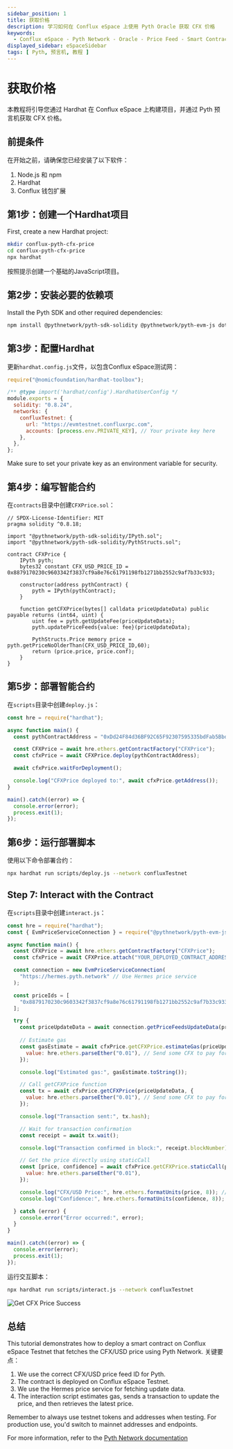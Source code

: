```yaml
---
sidebar_position: 1
title: 获取价格
description: 学习如何在 Conflux eSpace 上使用 Pyth Oracle 获取 CFX 价格
keywords:
  - Conflux eSpace - Pyth Network - Oracle - Price Feed - Smart Contracts - Hardhat - JavaScript - Solidity - CFX Price - Testnet - EVM - Web3 Development - Blockchain - Tutorial - Deployment - Contract Interaction - Gas Estimation - Transaction Confirmation - Environment Variables - NPM - Node.js - Ethereum Compatibility - Pyth SDK - IPyth Interface - Price Update - Hermes Price Service
displayed_sidebar: eSpaceSidebar
tags: [ Pyth, 预言机, 教程 ]
---
```


# 获取价格

本教程将引导您通过 Hardhat 在 Conflux eSpace 上构建项目，并通过 Pyth 预言机获取 CFX 价格。

## 前提条件

在开始之前，请确保您已经安装了以下软件：

1. Node.js 和 npm
2. Hardhat
3. Conflux 钱包扩展

## 第1步：创建一个Hardhat项目

First, create a new Hardhat project:

```bash
mkdir conflux-pyth-cfx-price
cd conflux-pyth-cfx-price
npx hardhat
```

按照提示创建一个基础的JavaScript项目。

## 第2步：安装必要的依赖项

Install the Pyth SDK and other required dependencies:

```bash
npm install @pythnetwork/pyth-sdk-solidity @pythnetwork/pyth-evm-js dotenv
```

## 第3步：配置Hardhat

更新`hardhat.config.js`文件，以包含Conflux eSpace测试网：

```javascript
require("@nomicfoundation/hardhat-toolbox");

/** @type import('hardhat/config').HardhatUserConfig */
module.exports = {
  solidity: "0.8.24",
  networks: {
    confluxTestnet: {
      url: "https://evmtestnet.confluxrpc.com",
      accounts: [process.env.PRIVATE_KEY], // Your private key here
    },
  },
};
```

Make sure to set your private key as an environment variable for security.

## 第4步：编写智能合约

在`contracts`目录中创建`CFXPrice.sol`：

```solidity
// SPDX-License-Identifier: MIT
pragma solidity ^0.8.18;

import "@pythnetwork/pyth-sdk-solidity/IPyth.sol";
import "@pythnetwork/pyth-sdk-solidity/PythStructs.sol";

contract CFXPrice {
    IPyth pyth;
    bytes32 constant CFX_USD_PRICE_ID = 0x8879170230c9603342f3837cf9a8e76c61791198fb1271bb2552c9af7b33c933;

    constructor(address pythContract) {
        pyth = IPyth(pythContract);
    }

    function getCFXPrice(bytes[] calldata priceUpdateData) public payable returns (int64, uint) {
        uint fee = pyth.getUpdateFee(priceUpdateData);
        pyth.updatePriceFeeds{value: fee}(priceUpdateData);

        PythStructs.Price memory price = pyth.getPriceNoOlderThan(CFX_USD_PRICE_ID,60);
        return (price.price, price.conf);
    }
}
```

## 第5步：部署智能合约

在`scripts`目录中创建`deploy.js`：

```javascript
const hre = require("hardhat");

async function main() {
  const pythContractAddress = "0xDd24F84d36BF92C65F92307595335bdFab5Bbd21"; // Pyth contract address on Conflux eSpace Testnet

  const CFXPrice = await hre.ethers.getContractFactory("CFXPrice");
  const cfxPrice = await CFXPrice.deploy(pythContractAddress);

  await cfxPrice.waitForDeployment();

  console.log("CFXPrice deployed to:", await cfxPrice.getAddress());
}

main().catch((error) => {
  console.error(error);
  process.exit(1);
});
```

## 第6步：运行部署脚本

使用以下命令部署合约：

```bash
npx hardhat run scripts/deploy.js --network confluxTestnet
```

## Step 7: Interact with the Contract

在`scripts`目录中创建`interact.js`：

```javascript
const hre = require("hardhat");
const { EvmPriceServiceConnection } = require("@pythnetwork/pyth-evm-js");

async function main() {
  const CFXPrice = await hre.ethers.getContractFactory("CFXPrice");
  const cfxPrice = await CFXPrice.attach("YOUR_DEPLOYED_CONTRACT_ADDRESS"); // Replace with your actual deployed address

  const connection = new EvmPriceServiceConnection(
    "https://hermes.pyth.network" // Use Hermes price service
  );

  const priceIds = [
    "0x8879170230c9603342f3837cf9a8e76c61791198fb1271bb2552c9af7b33c933", // CFX/USD price feed ID
  ];

  try {
    const priceUpdateData = await connection.getPriceFeedsUpdateData(priceIds);
    
    // Estimate gas
    const gasEstimate = await cfxPrice.getCFXPrice.estimateGas(priceUpdateData, {
      value: hre.ethers.parseEther("0.01"), // Send some CFX to pay for the update fee, adjust as needed
    });

    console.log("Estimated gas:", gasEstimate.toString());

    // Call getCFXPrice function
    const tx = await cfxPrice.getCFXPrice(priceUpdateData, {
      value: hre.ethers.parseEther("0.01"), // Send some CFX to pay for the update fee, adjust as needed
    });

    console.log("Transaction sent:", tx.hash);

    // Wait for transaction confirmation
    const receipt = await tx.wait();

    console.log("Transaction confirmed in block:", receipt.blockNumber);

    // Get the price directly using staticCall
    const [price, confidence] = await cfxPrice.getCFXPrice.staticCall(priceUpdateData, {
      value: hre.ethers.parseEther("0.01"),
    });

    console.log("CFX/USD Price:", hre.ethers.formatUnits(price, 8)); // Pyth prices are usually in 8 decimals
    console.log("Confidence:", hre.ethers.formatUnits(confidence, 8));

  } catch (error) {
    console.error("Error occurred:", error);
  }
}

main().catch((error) => {
  console.error(error);
  process.exit(1);
});
```

运行交互脚本：

```bash
npx hardhat run scripts/interact.js --network confluxTestnet
```

![Get CFX Price Success](../../img/get-cfx-price-success.png)

## 总结

This tutorial demonstrates how to deploy a smart contract on Conflux eSpace Testnet that fetches the CFX/USD price using Pyth Network. 关键要点：

1. We use the correct CFX/USD price feed ID for Pyth.
2. The contract is deployed on Conflux eSpace Testnet.
3. We use the Hermes price service for fetching update data.
4. The interaction script estimates gas, sends a transaction to update the price, and then retrieves the latest price.

Remember to always use testnet tokens and addresses when testing. For production use, you'd switch to mainnet addresses and endpoints.

For more information, refer to the [Pyth Network documentation](https://docs.pyth.network/)
